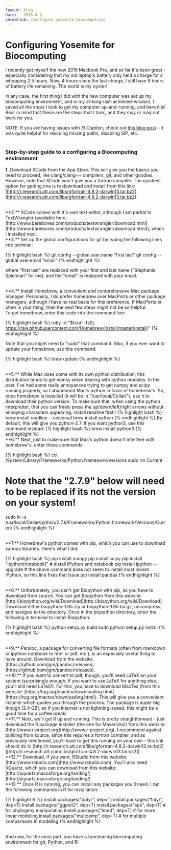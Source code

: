 ```yaml
---
layout: blog
date:   2015-4-3
permalink: /configure_yosemite_biocomputing/
---
```


# Configuring Yosemite for Biocomputing

I recently got myself the new 2015 Macbook Pro, and so far it's been great - especially considering that my old laptop's battery only held a charge for a whopping 2.5 hours. Now, 4 hours since the last charge, I still have 8 hours of battery life remaining. The world is my oyster!

In any case, the first thing I did with the new computer was set up my biocomputing environment, and in my at-long-last-achieved-wisdom, I saved all the steps I took to get my computer up-and-running, and here it is! Bear in mind that these are the steps that I took, and they may or may not work for you.

NOTE: If you are having issues with *El Capitan*, check out [this blog post](https://ohthehugemanatee.org/blog/2015/10/01/how-i-got-el-capitain-working-with-my-developer-tools/) - it was quite helpful for rescuing missing paths, disabling SIP, etc.
<br><br>

### Step-by-step guide to a configuring a Biocomputing environment

**1.** Download XCode from the App Store. This will give you the basics you need to proceed, like clang/clang++ compilers, git, and other goodies. However, note that XCode won't give you a fortran compiler. The quickest option for getting one is to download and install from this link: [http://r.research.att.com/libs/gfortran-4.8.2-darwin13.tar.bz2](http://r.research.att.com/libs/gfortran-4.8.2-darwin13.tar.bz2).

<br>
**2.** XCode comes with it's own text editor, although I am partial to TextWrangler (available here: [http://www.barebones.com/products/textwrangler/download.html](http://www.barebones.com/products/textwrangler/download.html)), which I installed next.

<br>
**3.** Set up the global configurations for git by typing the following lines into terminal:

{% highlight bash %}
git config --global user.name "first last"
git config --global user.email "email"
{% endhighlight %}


where "first last" are replaced with your first and last name ("Stephanie Spielman" for me), and the "email" is replaced with your email.

<br>
**4.** Install Homebrew, a convenient and comprehensive Mac package manager. Personally, I do prefer homebrew over MacPorts or other package managers, although I have no real basis for this preference. If MacPorts or other is your thing, then the next few steps might not be so helpful.
<br>To get homebrew, enter this code into the command line:

{% highlight bash %}
ruby -e "$(curl -fsSL https://raw.githubusercontent.com/Homebrew/install/master/install)"
{% endhighlight %}

Note that you might need to "sudo" that command. Also, if you ever want to update your homebrew, use this command:

{% highlight bash %}
brew update
{% endhighlight %}


<br>
**5.** While Mac does come with its own python distribution, this distribution tends to get wonky when dealing with python modules. In the past, I've had some really annoyances trying to get numpy and scipy running properly, so I abandoned Mac's python in favor of homebrew's.
So, once homebrew is installed (it will be in "/usr/local/Cellar/"), use it to download their python version. To make sure that, when using the python interpretter, that you can freely press the up/down/left/right arrows without annoying characters appearing, install readline first!:
{% highlight bash %}
brew install readline --universal
brew install python
{% endhighlight %}
By default, this will give you python-2.7. If you want python3, use this command instead:
{% highlight bash %}
brew install python3
{% endhighlight %}


<br>
**6.** Next, just to make sure that Mac's python doesn't interfere with homebrew's, enter these commands:

{% highlight bash %}
cd /System/Library/Frameworks/Python.framework/Versions
sudo rm Current
# Note that the "2.7.9" below will need to be replaced if its not the version on your system!
sudo ln -s /usr/local/Cellar/python/2.7.9/Frameworks/Python.framework/Versions/Current 
{% endhighlight %}

<br>
**7.** Homebrew's python comes with pip, which you can use to download various libraries. Here's what I did:

{% highlight bash %}
pip install numpy
pip install scipy
pip install "ipython[notebook]" # install iPython and notebook
pip install ipython --upgrade   # the above command does not seem to install most recent iPython, so this line fixes that issue
pip install pandas
{% endhighlight %}


<br>
**8.** Unfortunately, you can't get Biopython with pip, so you have to download from source. You can get Biopython from this website: [http://biopython.org/wiki/Download](http://biopython.org/wiki/Download). Download either biopython-1.65.zip or biopython-1.65.tar.gz, uncompress, and navigate to the directory. Once in the biopython directory, enter the following in terminal to install Biopython:

{% highlight bash %}
python setup.py build
sudo python setup.py install
{% endhighlight %}

<br>
**9.** Pandoc, a package for converting file formats (often from markdown or ipython notebook to html or pdf, etc.), is an especially useful thing to have around. Download from the website: [https://github.com/jgm/pandoc/releases](https://github.com/jgm/pandoc/releases).

<br>
**10.** If you want to convert to pdf, though, you'll need LaTeX on your system (surprisingly enough, if you want to use LaTeX for anything else, you'll still need LaTeX!). For this, you have to download MacTex (from this website: [https://tug.org/mactex/downloading.html](https://tug.org/mactex/downloading.html)). This will give you a convenient installer which guides you through the process. The package is super big though (2.4 GB), so if you internet is not lightning-speed, this might be a good time for a coffee break!

<br>
**11.** Next, we'll get R up and running. This is pretty straightforward - just download the R package installer (the one for Mavericks!) from this website: [http://www.r-project.org](http://www.r-project.org). I recommend against building from source, since this requires a fortran compiler, and as previously mentioned, you'll have to get this running on your own - this link should do it: [http://r.research.att.com/libs/gfortran-4.8.2-darwin13.tar.bz2]([http://r.research.att.com/libs/gfortran-4.8.2-darwin13.tar.bz2]). 

<br>
**12.** Download, if you want, RStudio from this website: [http://www.rstudio.com](http://www.rstudio.com). You'll also need XQuartz, which you can download from this website: [http://xquartz.macosforge.org/landing/](http://xquartz.macosforge.org/landing/)

<br>
**13.** Once R is running, you can install any packages you'll need. I ran the following commands in R for installation:


{% highlight R %}
install.packages("dplyr", dep=T)
install.packages("tidyr", dep=T)
install.packages("ggplot2", dep=T)
install.packages("ape", dep=T) # for phylogeny manipulation
install.packages("lme4", dep=T) # for more linear modeling
install.packages("multcomp", dep=T) # for multiple comparisons in modeling
{% endhighlight %}

<br>
And now, for the most part, you have a functioning biocomputing environment for git, Python, and R! 















